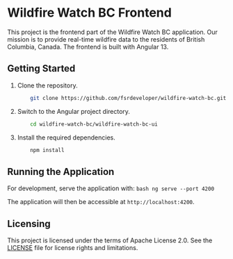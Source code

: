 # Wildfire Watch BC Frontend

This project is the frontend part of the Wildfire Watch BC application. Our mission is to provide real-time wildfire data to the residents of British Columbia, Canada. The frontend is built with Angular 13.

## Getting Started

1. Clone the repository.
    ```bash
        git clone https://github.com/fsrdeveloper/wildfire-watch-bc.git
    ```
2. Switch to the Angular project directory.
    ```bash
        cd wildfire-watch-bc/wildfire-watch-bc-ui
    ```
3. Install the required dependencies.
    ```bash
        npm install
    ```

## Running the Application

For development, serve the application with:
    ```bash
        ng serve --port 4200
    ```

The application will then be accessible at `http://localhost:4200`.

## Licensing

This project is licensed under the terms of Apache License 2.0. See the [LICENSE](./LICENSE) file for license rights and limitations.

